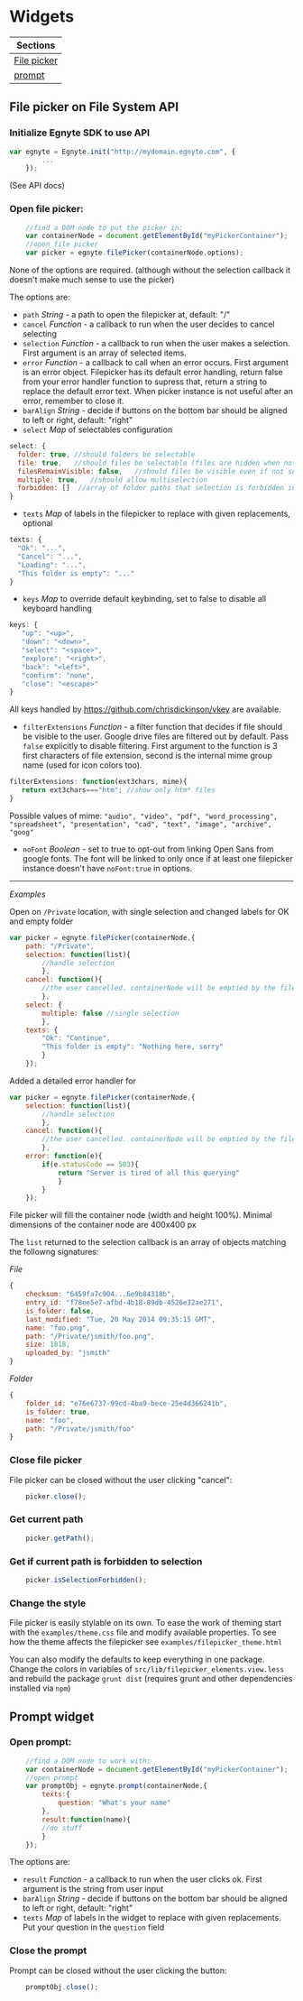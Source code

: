 # Widgets

|Sections|
| --- |
|[File picker](#file-picker-on-file-system-api)|
|[prompt](#prompt-widget)|

## File picker on File System API

### Initialize Egnyte SDK to use API
```javascript
var egnyte = Egnyte.init("http://mydomain.egnyte.com", {
        ...
    });
```
(See API docs)

### Open file picker:
```javascript
    //find a DOM node to put the picker in:
    var containerNode = document.getElementById("myPickerContainer");
    //open file picker
    var picker = egnyte.filePicker(containerNode,options);
```

None of the options are required. (although without the selection callback it doesn't make much sense to use the picker)

The options are:
 - `path` _String_ - a path to open the filepicker at, default: "/"
 - `cancel` _Function_ - a callback to run when the user decides to cancel selecting
 - `selection` _Function_ - a callback to run when the user makes a selection. First argument is an array of selected items.
 - `error` _Function_ - a callback to call when an error occurs. First argument is an error object. Filepicker has its default error handling, return false from your error handler function to supress that, return a string to replace the default error text. When picker instance is not useful after an error, remember to close it.
 - `barAlign` _String_ - decide if buttons on the bottom bar should be aligned to left or right, default: "right"
 - `select` _Map_ of selectables configuration
 ```javascript
 select: {
   folder: true, //should folders be selectable
   file: true,   //should files be selectable (files are hidden when not selectable)
   filesRemainVisible: false,   //should files be visible even if not selectable
   multiple: true,   //should allow multiselection
   forbidden: []  //array of folder paths that selection is forbidden in
 }
 ```
 - `texts` _Map_ of labels in the filepicker to replace with given replacements, optional
 ```javascript
 texts: {
   "Ok": "...",
   "Cancel": "...",
   "Loading": "...",
   "This folder is empty": "..."
 }
 ```

 - `keys` _Map_ to override default keybinding, set to false to disable all keyboard handling

 ```javascript
 keys: {
    "up": "<up>",
    "down": "<down>",
    "select": "<space>",
    "explore": "<right>",
    "back": "<left>",
    "confirm": "none",
    "close": "<escape>"
 }
 ```
All keys handled by https://github.com/chrisdickinson/vkey are available.

 - `filterExtensions` _Function_ - a filter function that decides if file should be visible to the user. Google drive files are filtered out by default. Pass `false` explicitly to disable filtering.  First argument to the function is 3 first characters of file extension, second is the internal mime group name (used for icon colors too).

 ```javascript
 filterExtensions: function(ext3chars, mime){
    return ext3chars==="htm"; //show only htm* files
 }
 ```
 Possible values of mime: `"audio", "video", "pdf", "word_processing", "spreadsheet", "presentation", "cad", "text", "image", "archive", "goog"`

 - `noFont` _Boolean_ - set to true to opt-out from linking Open Sans from google fonts. The font will be linked to only once if at least one filepicker instance doesn't have `noFont:true` in options.

----

_Examples_

Open on `/Private` location, with single selection and changed labels for OK and empty folder

```javascript
var picker = egnyte.filePicker(containerNode,{
    path: "/Private",
    selection: function(list){
        //handle selection
        },
    cancel: function(){
        //the user cancelled. containerNode will be emptied by the filepicker itself.
        },
    select: {
        multiple: false //single selection
        },
    texts: {
        "Ok": "Continue",
        "This folder is empty": "Nothing here, sorry"
        }
    });
```

Added a detailed error handler for
```javascript
var picker = egnyte.filePicker(containerNode,{
    selection: function(list){
        //handle selection
        },
    cancel: function(){
        //the user cancelled. containerNode will be emptied by the filepicker itself.
        },
    error: function(e){
        if(e.statusCode == 503){
            return "Server is tired of all this querying"
            }
        }
    });
```

File picker will fill the container node (width and height 100%). Minimal dimensions of the container node are 400x400 px

The `list` returned to the selection callback is an array of objects matching the followng signatures:

_File_

```javascript
{
    checksum: "6459fa7c904...6e9b84318b",
    entry_id: "f78ee5e7-afbd-4b18-89db-4526e32ae271",
    is_folder: false,
    last_modified: "Tue, 20 May 2014 09:35:15 GMT",
    name: "foo.png",
    path: "/Private/jsmith/foo.png",
    size: 1818,
    uploaded_by: "jsmith"
}
```

_Folder_

```javascript
{
    folder_id: "e76e6737-99cd-4ba9-bece-25e4d366241b",
    is_folder: true,
    name: "foo",
    path: "/Private/jsmith/foo"
}
```

### Close file picker

File picker can be closed without the user clicking "cancel":
```javascript
    picker.close();
```

### Get current path

```javascript
    picker.getPath();
```

### Get if current path is forbidden to selection

```javascript
    picker.isSelectionForbidden();
```

### Change the style

File picker is easily stylable on its own. To ease the work of theming start with the `examples/theme.css` file and modify available properties. To see how the theme affects the filepicker see `examples/filepicker_theme.html`

You can also modify the defaults to keep everything in one package. Change the colors in variables of `src/lib/filepicker_elements.view.less` and rebuild the package `grunt dist` (requires grunt and other dependencies installed via `npm`)

## Prompt widget


### Open prompt:
```javascript
    //find a DOM node to work with:
    var containerNode = document.getElementById("myPickerContainer");
    //open prompt
    var promptObj = egnyte.prompt(containerNode,{
        texts:{
            question: "What's your name"
        },
        result:function(name){
        //do stuff
        }
    });
```


The options are:
 - `result` _Function_ - a callback to run when the user clicks ok. First argument is the string from user input
 - `barAlign` _String_ - decide if buttons on the bottom bar should be aligned to left or right, default: "right"
 - `texts` _Map_ of labels in the widget to replace with given replacements. Put your question in the `question` field


### Close the prompt

Prompt can be closed without the user clicking the button:
```javascript
    promptObj.close();
```
